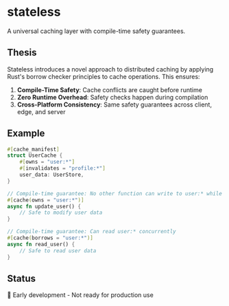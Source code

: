# stateless

A universal caching layer with compile-time safety guarantees.

## Thesis

Stateless introduces a novel approach to distributed caching by applying Rust's borrow checker principles to cache operations. This ensures:

1. **Compile-Time Safety**: Cache conflicts are caught before runtime
2. **Zero Runtime Overhead**: Safety checks happen during compilation
3. **Cross-Platform Consistency**: Same safety guarantees across client, edge, and server

## Example

```rust
#[cache_manifest]
struct UserCache {
    #[owns = "user:*"]
    #[invalidates = "profile:*"]
    user_data: UserStore,
}

// Compile-time guarantee: No other function can write to user:* while this runs
#[cache(owns = "user:*")]
async fn update_user() {
    // Safe to modify user data
}

// Compile-time guarantee: Can read user:* concurrently
#[cache(borrows = "user:*")]
async fn read_user() {
    // Safe to read user data
}
```

## Status

🚧 Early development - Not ready for production use 